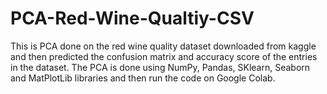 # PCA-Red-Wine-Qualtiy-CSV

This is PCA done on the red wine quality dataset downloaded from kaggle and then predicted the confusion matrix and accuracy score of the entries in the dataset.
The PCA is done using NumPy, Pandas, SKlearn, Seaborn and MatPlotLib libraries and then run the code on Google Colab.
